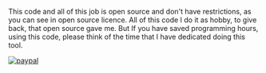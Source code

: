 This code and all of this job is open source and don't have restrictions, as you can see in open source licence. 
All of this code I do it as hobby, to give back, that open source gave me.
But If you have saved programming hours, using this code, please think of the time that I have dedicated doing this tool.

[![paypal](https://www.paypalobjects.com/en_US/i/btn/btn_donateCC_LG.gif)](https://www.paypal.com/cgi-bin/webscr?cmd=_s-xclick&hosted_button_id=EA4X3R9HR3UJ2)
